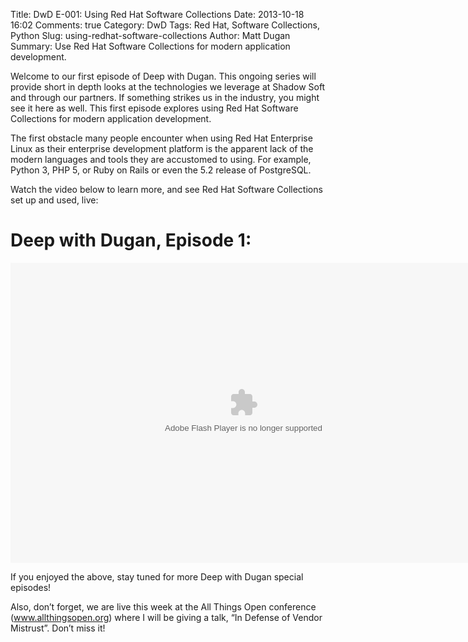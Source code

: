Title: DwD E-001: Using Red Hat Software Collections
Date: 2013-10-18 16:02
Comments: true
Category: DwD
Tags: Red Hat, Software Collections, Python
Slug: using-redhat-software-collections
Author: Matt Dugan
Summary: Use Red Hat Software Collections for modern application development.


Welcome to our first episode of Deep with Dugan.  This ongoing series will
provide short in depth looks at the technologies we leverage at Shadow Soft and
through our partners.  If something strikes us in the industry, you might see
it here as well.  This first episode explores using Red Hat Software
Collections for modern application development.
 
The first obstacle many people encounter when using Red Hat Enterprise Linux as
their enterprise development platform is the apparent lack of the modern
languages and tools they are accustomed to using.  For example, Python 3, PHP
5, or Ruby on Rails or even the 5.2 release of PostgreSQL.
 
Watch the video below to learn more, and see Red Hat Software Collections set
up and used, live:
 
Deep with Dugan, Episode 1:
===========================

<object width="746" height="480" classid="clsid:d27cdb6e-ae6d-11cf-96b8-444553540000" codebase="http://download.macromedia.com/pub/shockwave/cabs/flash/swflash.cab#version=6,0,40,0">
  <param name="movie" value="/content/dwd/DwD_Episode_001_RHSCL.swf" />
  <param name="scale" value="showall" />
  <param name="allowFullScreen" value="true" />
  <embed width="746" height="480" type="application/x-shockwave-flash" src="/content/dwd/DwD_Episode_001_RHSCL.swf" />
</object>

 
If you enjoyed the above, stay tuned for more Deep with Dugan special episodes!
 
Also, don’t forget, we are live this week at the All Things Open conference
(www.allthingsopen.org) where I will be giving a talk, “In Defense of Vendor
Mistrust”.  Don’t miss it!
